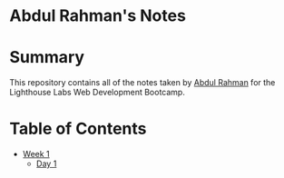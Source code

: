 # Abdul Rahman's Notes

# Summary
This repository contains all of the notes taken by [Abdul Rahman](https://github.com/rahmanabdul2) for the Lighthouse Labs Web Development Bootcamp.




# Table of Contents
* [Week 1](https://github.com/rahmanabdul2/lighthouse-web-notes/tree/master/Week_1/)
  * [Day 1](https://github.com/rahmanabdul2/lighthouse-web-notes/tree/master/Week_1/Day_1)